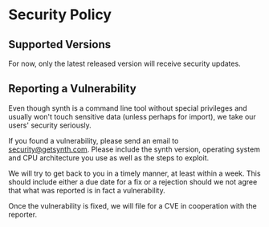 # Security Policy

## Supported Versions

For now, only the latest released version will receive security updates.

## Reporting a Vulnerability

Even though synth is a command line tool without special privileges and
usually won't touch sensitive data (unless perhaps for import), we take our
users' security seriously.

If you found a vulnerability, please send an email to security@getsynth.com.
Please include the synth version, operating system and CPU architecture you
use as well as the steps to exploit.

We will try to get back to you in a timely manner, at least within a week.
This should include either a due date for a fix or a rejection should we not
agree that what was reported is in fact a vulnerability.

Once the vulnerability is fixed, we will file for a CVE in cooperation with
the reporter.
